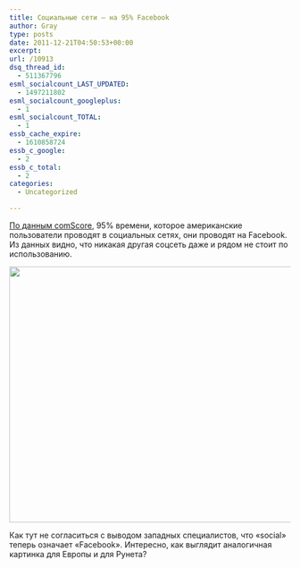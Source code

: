 ```yaml
---
title: Социальные сети — на 95% Facebook
author: Gray
type: posts
date: 2011-12-21T04:50:53+00:00
excerpt:
url: /10913
dsq_thread_id:
  - 511367796
esml_socialcount_LAST_UPDATED:
  - 1497211802
esml_socialcount_googleplus:
  - 1
esml_socialcount_TOTAL:
  - 1
essb_cache_expire:
  - 1610858724
essb_c_google:
  - 2
essb_c_total:
  - 2
categories:
  - Uncategorized

---
```








[По данным comScore][1], 95% времени, которое американские пользователи проводят в социальных сетях, они проводят на Facebook. Из данных видно, что никакая другая соцсеть даже и рядом не стоит по использованию.

<img src="https://i0.wp.com/searchenginesblog.s3.amazonaws.com/chart-of-the-day-minutes-spent-on-social-newtworking-sites-dec-20-2011.jpg?resize=610%2C458" alt="" width="610" height="458" data-recalc-dims="1" /> 

Как тут не согласиться с выводом западных специалистов, что &#171;social&#187; теперь означает &#171;Facebook&#187;. Интересно, как выглядит аналогичная картинка для Европы и для Рунета?

 [1]: http://www.businessinsider.com/chart-of-the-day-facebook-owns-95-of-social-networking-time-2011-12?nr_email_referer=1&utm_source=Triggermail&utm_medium=email&utm_term=SAI%20Chart%20Of%20The%20Day&utm_campaign=SAI_COTD_122011